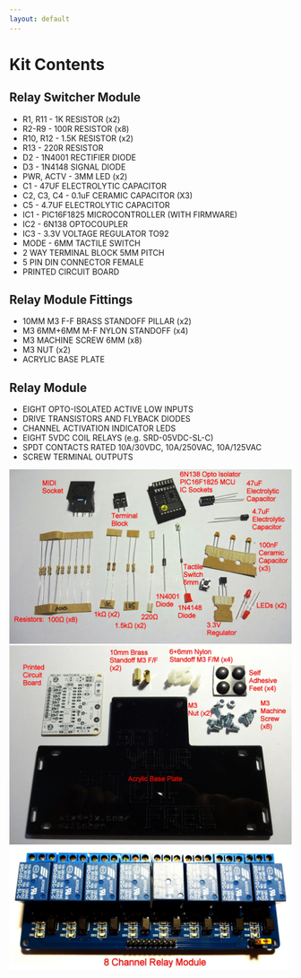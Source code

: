 ```yaml
---
layout: default
---
```


# Kit Contents

## Relay Switcher Module

* R1, R11 	- 1K RESISTOR (x2)
* R2-R9 	- 100R RESISTOR (x8)
* R10, R12 	- 1.5K RESISTOR (x2) 
* R13 		- 220R RESISTOR
* D2 - 1N4001 RECTIFIER DIODE
* D3 - 1N4148 SIGNAL DIODE
* PWR, ACTV - 3MM LED (x2)
* C1 - 47UF ELECTROLYTIC CAPACITOR
* C2, C3, C4 - 0.1uF CERAMIC CAPACITOR (X3)
* C5 - 4.7UF ELECTROLYTIC CAPACITOR
* IC1 - PIC16F1825 MICROCONTROLLER (WITH FIRMWARE)
* IC2 - 6N138 OPTOCOUPLER
* IC3 - 3.3V VOLTAGE REGULATOR TO92
* MODE - 6MM TACTILE SWITCH
* 2 WAY TERMINAL BLOCK 5MM PITCH 
* 5 PIN DIN CONNECTOR FEMALE
* PRINTED CIRCUIT BOARD

## Relay Module Fittings

* 10MM M3 F-F BRASS STANDOFF PILLAR (x2)
* M3 6MM+6MM M-F NYLON STANDOFF (x4)
* M3 MACHINE SCREW 6MM (x8)
* M3 NUT (x2)
* ACRYLIC BASE PLATE

## Relay Module

* EIGHT OPTO-ISOLATED ACTIVE LOW INPUTS
* DRIVE TRANSISTORS AND FLYBACK DIODES
* CHANNEL ACTIVATION INDICATOR LEDS
* EIGHT 5VDC COIL RELAYS (e.g. SRD-05VDC-SL-C)
* SPDT CONTACTS RATED 10A/30VDC, 10A/250VAC, 10A/125VAC
* SCREW TERMINAL OUTPUTS

<img src="img/RKIT1.JPG">
<br>
<img src="img/RKIT2.JPG">
<br>
<img src="img/RKIT3.JPG">

